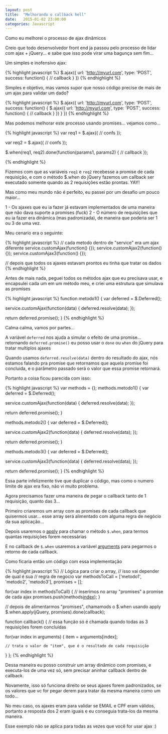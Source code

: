 ```yaml
---
layout: post
title:  "Melhorando o callback hell"
date:   2015-01-02 23:00:00
categories: Javascript
---
```


Como eu melhorei o processo de ajax dinâmicos

Creio que todo desenvolvedor front end ja passou pelo processo de lidar com ajax + jQuery... e sabe que isso pode virar uma bagunça sem fim...

Um simples e inofensivo ajax:

{% highlight javascript %}
$.ajax({
  url: 'http://myurl.com',
  type: 'POST',
  success: function() {
    // callback
  }
})
{% endhighlight %}

Simples e objetivo, mas vamos supor que nosso código precise de mais de um ajax para validar um dado?

{% highlight javascript %}
$.ajax({
  url: 'http://myurl.com',
  type: 'POST',
  success: function() {
    $.ajax({
      url: 'http://myurl.com',
      type: 'POST',
      success: function() {
        // callback
      }
    })
  }
})
{% endhighlight %}

Mas podemos melhorar este processo usando promises... vejamos como...

{% highlight javascript %}
var req1 = $.ajax({
  // confs
});

var req2 = $.ajax({
  // confs
});

$.when(req1, req2).done(function(params1, params2) {
  // callback
});

{% endhighlight %}

Fizemos com que as variáveis `req1` e `req2` recebesse a promise de cada requisição, e com o método $.when do jQuery fazemos um callback ser executado somente quando as 2 requisições estão prontas. YAY!


Mas como meu mundo não é perfeito, eu passei por um desafio um pouco maior...

1 - Os ajaxes que eu ia fazer já estavam implementados de uma maneira que não dava suporte a promises (fuck)
2 - O número de requisições que eu ia fazer era dinâmica (mas padronizada), de maneira que poderia ser 1 ou 3 de uma vez.

Meu cenario era o seguinte:

{% highlight javascript %}
// cada metodo dentro de "service" era um ajax diferente
service.customAjax(function() {});
service.customAjax2(function() {});
service.customAjax3(function() {});

// depois que todos os ajaxes estavam prontos eu tinha que tratar os dados
{% endhighlight %}

Antes de mais nada, peguei todos os métodos ajax que eu precisava usar, e encapsulei cada um em um método meu, e criei uma estrutura que simulava as promises

{% highlight javascript %}
function metodo1() {
  var deferred = $.Deferred();

  service.customAjax(function(data) {
    deferred.resolve(data);
  });

  return deferred.promise();
}
{% endhighlight %}

Calma calma, vamos por partes...

A variável `deferred` nos ajuda a simular o efeito de uma promise... retornando `deferred.promise()` eu posso usar o `done` ou `when` do jQuery para tratar multiplos ajaxes

Quando usamos `deferred.resolve(data)` dentro do resultado do ajax, nós estamos falando pra promise que retornamos que aquela promise foi concluida, e o parâmetro passado será o valor que essa promise retornará.

Portanto a coisa ficou parecida com isso:

{% highlight javascript %}
var methods = {};
methods.metodo1() {
  var deferred = $.Deferred();

  service.customAjax(function(data) {
    deferred.resolve(data);
  });

  return deferred.promise();
}

methods.metodo2() {
  var deferred = $.Deferred();

  service.customAjax2(function(data) {
    deferred.resolve(data);
  });

  return deferred.promise();
}

methods.metodo3() {
  var deferred = $.Deferred();

  service.customAjax3(function(data) {
    deferred.resolve(data);
  });

  return deferred.promise();
}
{% endhighlight %}

Essa parte infelizmente tive que duplicar o código, mas como o numero limite de ajax era fixo, não vi muito problema.

Agora precisamos fazer uma maneira de pegar o callback tanto de 1 requisição, quanto das 3...

Primeiro criaremos um array com as promises de cada callback que quisermos usar... esse array será alimentado com alguma regra de negócio da sua aplicação...

Depois usaremos o [apply](http://blog.herebecoders.com/js-como-funciona-o-call-e-o-apply/) para chamar o método `$.when`, para termos quantas requisições forem necessárias

E no callback de `$.when` usaremos a variável [arguments](http://blog.herebecoders.com/js-dicas-sobre-javascript/) para pegarmos o retorno de cada callback.

Como ficaria então um código com essa implementação

{% highlight javascript %}
// Lógica para criar o array,
// isso vai depender de qual é sua
// regra de negocio
var methodsToCall = ['metodo1', 'metodo2', 'metodo3'],
  promises = [];

for(var index in methodsToCall) {
  // inserimos no array "promises" a promise de cada ajax
  promises.push(methods[index]());
}

// depois de alimentarmos "promises", chamamods o $.when usando apply
$.when.apply(jQuery, promises).done(callback);

function callback() {
  // essa função só é chamada quando todas as 3 requisições forem concluídas

  for(var index in arguments) {
    item = arguments[index];

    // trata o valor de "item", que é o resultado de cada requisição
  }
};
{% endhighlight %}

Dessa maneira eu posso construir um array dinâmico com promises, e executa-los de uma vez só, sem precisar aninhar callback dentro de callback.

Novamente, isso só funciona direito se seus ajaxes forem padronizados, se os valores que vc for pegar derem para tratar da mesma maneira como um todo...

No meu caso, os ajaxes eram para validar se EMAIL e CPF eram válidos, portanto a resposta dos 2 eram iguais e eu conseguia trata-los da mesma maneira.

Esse exemplo não se aplica para todas as vezes que você for usar ajax :)
